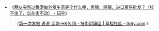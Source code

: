 - 《[朋友突然过香港做外贸生意是个什么梗，传销，直销，进口贸易批发？（扛不住了，实在卖不动） - 知乎](https://zhuanlan.zhihu.com/p/27009205)》 
> 《[第一次发帖 说说 深圳-HK传销 - 技術討論區 | 草榴社區 - t66y.com](https://t66y.com/htm_data/1910/7/3676265.html) 》
